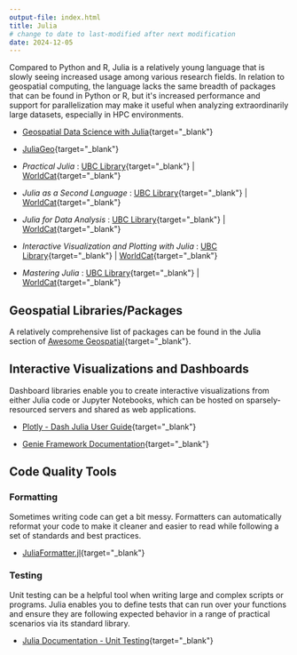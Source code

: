 ```yaml
---
output-file: index.html
title: Julia
# change to date to last-modified after next modification
date: 2024-12-05
---
```


Compared to Python and R, Julia is a relatively young language that is slowly
seeing increased usage among various research fields. In relation to geospatial
computing, the language lacks the same breadth of packages that can be found in
Python or R, but it's increased performance and support for parallelization may
make it useful when analyzing extraordinarily large datasets, especially in HPC
environments.

- [Geospatial Data Science with Julia](https://juliaearth.github.io/geospatial-data-science-with-julia/){target="\_blank"}

- [JuliaGeo](https://juliageo.org/){target="\_blank"}

- _Practical Julia_ :
  [UBC Library](https://go.exlibris.link/qNNf66KD){target="\_blank"} |
  [WorldCat](https://search.worldcat.org/title/1394064919){target="\_blank"}

- _Julia as a Second Language_ :
  [UBC Library](https://go.exlibris.link/4QrdK7DY){target="\_blank"} |
  [WorldCat](https://search.worldcat.org/title/1376193652){target="\_blank"}

- _Julia for Data Analysis_ :
  [UBC Library](https://go.exlibris.link/j0pyT7Kt){target="\_blank"} |
  [WorldCat](https://search.worldcat.org/title/1367325287){target="\_blank"}

- _Interactive Visualization and Plotting with Julia_ :
  [UBC Library](https://go.exlibris.link/ftWstDbN){target="\_blank"} |
  [WorldCat](https://search.worldcat.org/title/1341444088){target="\_blank"}

- _Mastering Julia_ :
  [UBC Library](https://go.exlibris.link/GvqfyYsy){target="\_blank"} |
  [WorldCat](https://search.worldcat.org/title/1419373810){target="\_blank"}

## Geospatial Libraries/Packages

A relatively comprehensive list of packages can be found in the Julia section of
[Awesome Geospatial](https://github.com/sacridini/Awesome-Geospatial#julia){target="\_blank"}.

## Interactive Visualizations and Dashboards

Dashboard libraries enable you to create interactive visualizations from either
Julia code or Jupyter Notebooks, which can be hosted on sparsely-resourced
servers and shared as web applications.

- [Plotly - Dash Julia User Guide](https://dash.plotly.com/julia){target="\_blank"}

- [Genie Framework Documentation](https://learn.genieframework.com/docs/guides/){target="\_blank"}

## Code Quality Tools

### Formatting

Sometimes writing code can get a bit messy. Formatters can automatically
reformat your code to make it cleaner and easier to read while following a set
of standards and best practices.

- [JuliaFormatter.jl](https://domluna.github.io/JuliaFormatter.jl/dev/){target="\_blank"}

### Testing

Unit testing can be a helpful tool when writing large and complex scripts or
programs. Julia enables you to define tests that can run over your functions and
ensure they are following expected behavior in a range of practical scenarios
via its standard library.

- [Julia Documentation - Unit Testing](https://docs.julialang.org/en/v1/stdlib/Test/){target="\_blank"}
